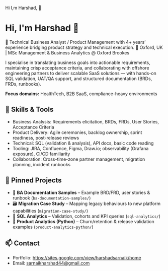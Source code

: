  Hi I,m Harshad, 👋

<!--
**Harshad-sarnaik/Harshad-sarnaik** is a ✨ _special_ ✨ repository because its `README.md` (this file) appears on your GitHub profile.

Here are some ideas to get you started:

- 🔭 I’m currently working on ...
- 🌱 I’m currently learning ...
- 👯 I’m looking to collaborate on ...
- 🤔 I’m looking for help with ...
- 💬 Ask me about ...
- 📫 How to reach me: ...
- 😄 Pronouns: ...
- ⚡ Fun fact: ...
-->
# Hi, I'm Harshad 👋

🚀 Technical Business Analyst / Product Management with 4+ years’ experience bridging product strategy and technical execution.
📍 Oxford, UK | MSc Management & Business Analytics @ Oxford Brookes

I specialise in translating business goals into actionable requirements, maintaining crisp acceptance criteria, and collaborating with offshore engineering partners to deliver scalable SaaS solutions — with hands-on SQL validation, UAT/QA support, and structured documentation (BRDs, FRDs, runbooks).

**Focus domains:** HealthTech, B2B SaaS, compliance-heavy environments

## 🔧 Skills & Tools
- Business Analysis: Requirements elicitation, BRDs, FRDs, User Stories, Acceptance Criteria
- Product Delivery: Agile ceremonies, backlog ownership, sprint readiness, post-release reviews
- Technical: SQL (validation & analysis), API docs, basic code reading
- Tooling: JIRA, Confluence, Figma, Draw.io; observability (Grafana exposure), CI/CD familiarity
- Collaboration: Cross-time-zone partner management, migration planning, incident runbooks

## 📂 Pinned Projects
- 📄 **BA Documentation Samples** – Example BRD/FRD, user stories & runbook (`ba-documentation-samples/`)
- 🗃️ **Migration Case Study** – Mapping legacy behaviours to new platform capabilities (`migration-case-study/`)
- 🧮 **SQL Analytics** – Validation, cohorts and KPI queries (`sql-analytics/`)
- 🐍 **Product Analytics (Python)** – Churn/retention & release validation examples (`product-analytics-python/`)

## 📫 Contact
- Portfolio: https://sites.google.com/view/harshadsarnaik/home
- Email: sarnaikharshad44@gmail.com
